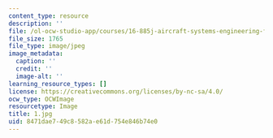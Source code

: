 ```yaml
---
content_type: resource
description: ''
file: /ol-ocw-studio-app/courses/16-885j-aircraft-systems-engineering-fall-2005/8471dae749c8582ae61d754e846b74e0_1.jpg
file_size: 1765
file_type: image/jpeg
image_metadata:
  caption: ''
  credit: ''
  image-alt: ''
learning_resource_types: []
license: https://creativecommons.org/licenses/by-nc-sa/4.0/
ocw_type: OCWImage
resourcetype: Image
title: 1.jpg
uid: 8471dae7-49c8-582a-e61d-754e846b74e0
---
```

